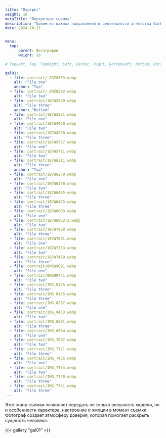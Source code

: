 ```yaml
---
title: "Портрет"
weight: 10
metaTitle: "Портретная съемка"
description: "Одним из важных направлений в деятельности агентства GurFoto.Ru является портретная съемка"
date: 2024-10-11


menu:
  top:
      parent: Фотографии
      weight: 10

# TopLeft, Top, TopRight, Left, Center, Right, BottomLeft, Bottom, BottomRight

gal01:
  - file: portrait/_89Z8353.webp
    alt: "File one"
    anchor: "Top"
  - file: portrait/_89Z8392.webp
    alt: "File two"
  - file: portrait/1B7W2539.webp
    alt: "File three"
    anchor: "Bottom"
  - file: portrait/1B7W2551.webp
    alt: "File one"
  - file: portrait/1B7W4430.webp
    alt: "File two"
  - file: portrait/1B7W4758.webp
    alt: "File three"
  - file: portrait/1B7W5757.webp
    alt: "File one"
  - file: portrait/1B7W5781.webp
    alt: "File two"
  - file: portrait/1B7W6211.webp
    alt: "File three"
    anchor: "Top"
  - file: portrait/1B7W6270.webp
    alt: "File one"
  - file: portrait/1B7W6390.webp
    alt: "File two"
  - file: portrait/1B7W6465.webp
    alt: "File three"
  - file: portrait/1B7W6475.webp
    alt: "File three"
  - file: portrait/1B7W6803.webp
    alt: "File one"
  - file: portrait/1B7W6862-2.webp
    alt: "File two"
  - file: portrait/1B7W7028.webp
    alt: "File three"
  - file: portrait/1B7W7081.webp
    alt: "File one"
  - file: portrait/1B7W7353.webp
    alt: "File two"
  - file: portrait/1B7W7429.webp
    alt: "File three"
  - file: portrait/8M6B9691.webp
    alt: "File one"
  - file: portrait/8M6B9741.webp
    alt: "File two"
  - file: portrait/IMG_0125.webp
    alt: "File three"
  - file: portrait/IMG_0135.webp
    alt: "File three"
  - file: portrait/IMG_0287.webp
    alt: "File one"
  - file: portrait/IMG_0453.webp
    alt: "File two"
  - file: portrait/IMG_6281.webp
    alt: "File three"
  - file: portrait/IMG_6564.webp
    alt: "File one"
  - file: portrait/IMG_7097.webp
    alt: "File two"
  - file: portrait/IMG_7121.webp
    alt: "File three"
  - file: portrait/IMG_7435.webp
    alt: "File one"
  - file: portrait/IMG_7464.webp
    alt: "File two"
  - file: portrait/IMG_7740.webp
    alt: "File three"
  - file: portrait/IMG_7741.webp
    alt: "File three"
---
```


Этот жанр съемки позволяет передать не только внешность модели, но и особенности характера, настроение и эмоции в момент съемки. Фотограф создает атмосферу доверия, которая помогает раскрыть сущность человека.

{{< gallery "gal01" >}}
